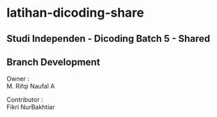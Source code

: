 # latihan-dicoding-share
## Studi Independen - Dicoding Batch 5 - Shared
## Branch Development

Owner : <br>
M. Rifqi Naufal A <br>

Contributor : <br>
Fikri NurBakhtiar <br>
